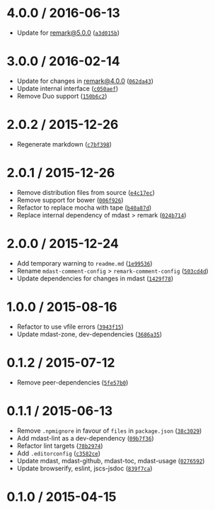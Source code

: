 <!--remark setext-->

<!--lint disable no-multiple-toplevel-headings-->

4.0.0 / 2016-06-13
==================

*   Update for remark@5.0.0 ([`a3d015b`](https://github.com/wooorm/remark-comment-config/commit/a3d015b))

3.0.0 / 2016-02-14
==================

*   Update for changes in remark@4.0.0 ([`062da43`](https://github.com/wooorm/remark-comment-config/commit/062da43))
*   Update internal interface ([`c050aef`](https://github.com/wooorm/remark-comment-config/commit/c050aef))
*   Remove Duo support ([`150b6c2`](https://github.com/wooorm/remark-comment-config/commit/150b6c2))

2.0.2 / 2015-12-26
==================

*   Regenerate markdown ([`c7bf398`](https://github.com/wooorm/remark-comment-config/commit/c7bf398))

2.0.1 / 2015-12-26
==================

*   Remove distribution files from source ([`e4c17ec`](https://github.com/wooorm/remark-comment-config/commit/e4c17ec))
*   Remove support for bower ([`006f926`](https://github.com/wooorm/remark-comment-config/commit/006f926))
*   Refactor to replace mocha with tape ([`b40a87d`](https://github.com/wooorm/remark-comment-config/commit/b40a87d))
*   Replace internal dependency of mdast > remark ([`024b714`](https://github.com/wooorm/remark-comment-config/commit/024b714))

2.0.0 / 2015-12-24
==================

*   Add temporary warning to `readme.md` ([`1e99536`](https://github.com/wooorm/remark-comment-config/commit/1e99536))
*   Rename `mdast-comment-config` > `remark-comment-config` ([`503cd4d`](https://github.com/wooorm/remark-comment-config/commit/503cd4d))
*   Update dependencies for changes in mdast ([`1429f78`](https://github.com/wooorm/remark-comment-config/commit/1429f78))

1.0.0 / 2015-08-16
==================

*   Refactor to use vfile errors ([`3943f15`](https://github.com/wooorm/remark-comment-config/commit/3943f15))
*   Update mdast-zone, dev-dependencies ([`3686a35`](https://github.com/wooorm/remark-comment-config/commit/3686a35))

0.1.2 / 2015-07-12
==================

*   Remove peer-dependencies ([`5fe57b0`](https://github.com/wooorm/remark-comment-config/commit/5fe57b0))

0.1.1 / 2015-06-13
==================

*   Remove `.npmignore` in favour of `files` in `package.json` ([`38c3029`](https://github.com/wooorm/remark-comment-config/commit/38c3029))
*   Add mdast-lint as a dev-dependency ([`09b7f36`](https://github.com/wooorm/remark-comment-config/commit/09b7f36))
*   Refactor lint targets ([`78b2974`](https://github.com/wooorm/remark-comment-config/commit/78b2974))
*   Add `.editorconfig` ([`c3582ce`](https://github.com/wooorm/remark-comment-config/commit/c3582ce))
*   Update mdast, mdast-github, mdast-toc, mdast-usage ([`0276592`](https://github.com/wooorm/remark-comment-config/commit/0276592))
*   Update browserify, eslint, jscs-jsdoc ([`839f7ca`](https://github.com/wooorm/remark-comment-config/commit/839f7ca))

0.1.0 / 2015-04-15
==================
